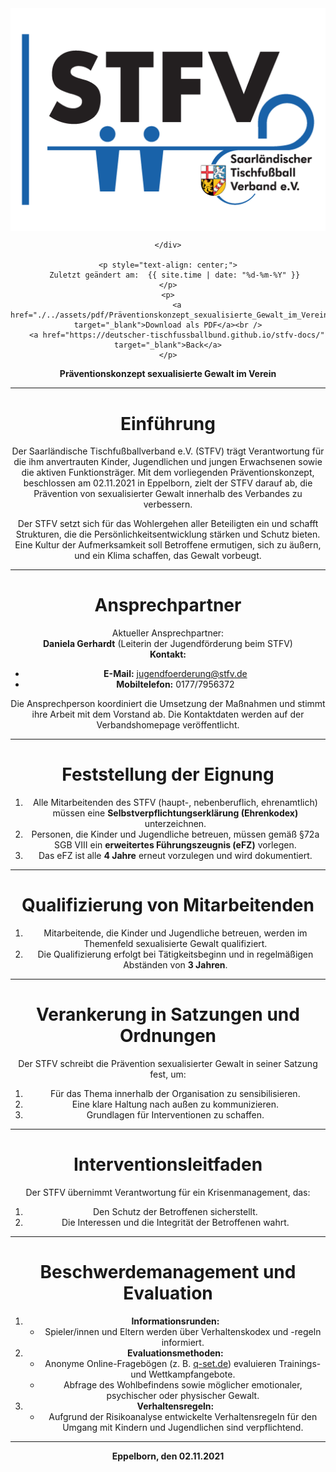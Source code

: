 <div class="html-only" style="text-align: center;">
    <div class="title" style="text-align: center;">
        <img src="images/STFV-LOGO.png" alt="STFV Logo" style="display: block; margin: 0 auto;" />
        
    </div>

    <p style="text-align: center;">
       Zuletzt geändert am:  {{ site.time | date: "%d-%m-%Y" }}
    </p>
    <p>
        <a href="./../assets/pdf/Präventionskonzept_sexualisierte_Gewalt_im_Verein.pdf" target="_blank">Download als PDF</a><br />
        <a href="https://deutscher-tischfussballbund.github.io/stfv-docs/" target="_blank">Back</a>
    </p>
</div>


**Präventionskonzept sexualisierte Gewalt im Verein**

---

# Einführung

Der Saarländische Tischfußballverband e.V. (STFV) trägt Verantwortung für die ihm anvertrauten Kinder, Jugendlichen und jungen Erwachsenen sowie die aktiven Funktionsträger. Mit dem vorliegenden Präventionskonzept, beschlossen am 02.11.2021 in Eppelborn, zielt der STFV darauf ab, die Prävention von sexualisierter Gewalt innerhalb des Verbandes zu verbessern. 

Der STFV setzt sich für das Wohlergehen aller Beteiligten ein und schafft Strukturen, die die Persönlichkeitsentwicklung stärken und Schutz bieten. Eine Kultur der Aufmerksamkeit soll Betroffene ermutigen, sich zu äußern, und ein Klima schaffen, das Gewalt vorbeugt.

---

# Ansprechpartner

Aktueller Ansprechpartner:  
**Daniela Gerhardt** (Leiterin der Jugendförderung beim STFV)  
**Kontakt:**  
- **E-Mail:** jugendfoerderung@stfv.de  
- **Mobiltelefon:** 0177/7956372  

Die Ansprechperson koordiniert die Umsetzung der Maßnahmen und stimmt ihre Arbeit mit dem Vorstand ab. Die Kontaktdaten werden auf der Verbandshomepage veröffentlicht.

---

# Feststellung der Eignung

1. Alle Mitarbeitenden des STFV (haupt-, nebenberuflich, ehrenamtlich) müssen eine **Selbstverpflichtungserklärung (Ehrenkodex)** unterzeichnen.
2. Personen, die Kinder und Jugendliche betreuen, müssen gemäß §72a SGB VIII ein **erweitertes Führungszeugnis (eFZ)** vorlegen.
3. Das eFZ ist alle **4 Jahre** erneut vorzulegen und wird dokumentiert.

---

# Qualifizierung von Mitarbeitenden

1. Mitarbeitende, die Kinder und Jugendliche betreuen, werden im Themenfeld sexualisierte Gewalt qualifiziert.
2. Die Qualifizierung erfolgt bei Tätigkeitsbeginn und in regelmäßigen Abständen von **3 Jahren**.

---

# Verankerung in Satzungen und Ordnungen

Der STFV schreibt die Prävention sexualisierter Gewalt in seiner Satzung fest, um:

1. Für das Thema innerhalb der Organisation zu sensibilisieren.
2. Eine klare Haltung nach außen zu kommunizieren.
3. Grundlagen für Interventionen zu schaffen.

---

# Interventionsleitfaden

Der STFV übernimmt Verantwortung für ein Krisenmanagement, das:

1. Den Schutz der Betroffenen sicherstellt.
2. Die Interessen und die Integrität der Betroffenen wahrt.

---

# Beschwerdemanagement und Evaluation

1. **Informationsrunden:**
   - Spieler/innen und Eltern werden über Verhaltenskodex und -regeln informiert.
2. **Evaluationsmethoden:**
   - Anonyme Online-Fragebögen (z. B. [q-set.de](https://www.q-set.de/)) evaluieren Trainings- und Wettkampfangebote.
   - Abfrage des Wohlbefindens sowie möglicher emotionaler, psychischer oder physischer Gewalt.
3. **Verhaltensregeln:**
   - Aufgrund der Risikoanalyse entwickelte Verhaltensregeln für den Umgang mit Kindern und Jugendlichen sind verpflichtend.

---

**Eppelborn, den 02.11.2021**
